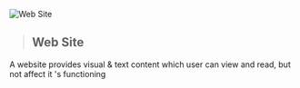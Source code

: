 
![Web Site](https://www.istanbulit.com/upload/AI-web-development-in-Jordan-min.png)

> ## Web Site

 A website provides visual & text content which user can view and read, but not affect it 's functioning